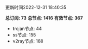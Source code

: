 更新时间2022-12-31 18:40:35

**总订阅: 73**
**总节点: 1416**
**有效节点: 367**
- trojan节点: 44
- ss节点: 155
- v2ray节点: 168
